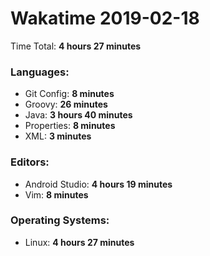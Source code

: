 # Wakatime 2019-02-18

Time Total: **4 hours 27 minutes**

### Languages:
- Git Config: **8 minutes** 
- Groovy: **26 minutes** 
- Java: **3 hours 40 minutes** 
- Properties: **8 minutes** 
- XML: **3 minutes** 

### Editors:
- Android Studio: **4 hours 19 minutes** 
- Vim: **8 minutes** 

### Operating Systems:
- Linux: **4 hours 27 minutes** 


